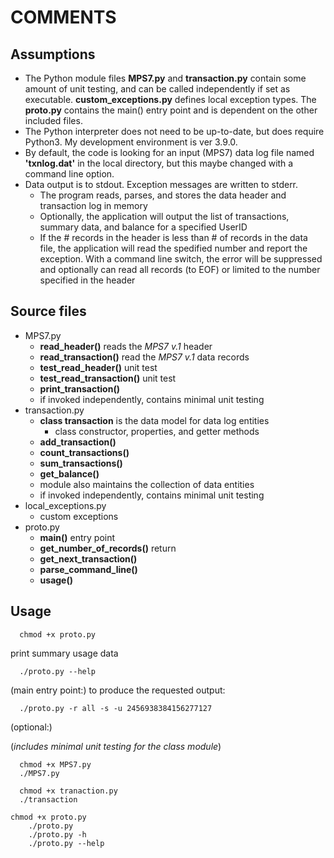 # COMMENTS

## Assumptions

- The Python module files __MPS7.py__ and __transaction.py__ contain some amount of unit testing, and can be called independently if set as executable. __custom_exceptions.py__ defines local exception types. The __proto.py__ contains the main() entry point and is dependent on the other included files.
- The Python interpreter does not need to be up-to-date, but does require Python3. My development environment is ver 3.9.0.
- By default, the code is looking for an input (MPS7) data log file named __'txnlog.dat'__ in the local directory, but this maybe changed with a command line option.
- Data output is to stdout. Exception messages are written to stderr.
   - The program reads, parses, and stores the data header and transaction log in memory
   - Optionally, the application will output the list of transactions, summary data, and balance for a specified UserID
   - If the # records in the header is less than # of records in the data file, the application will read the spedified number and report the exception. With a command line switch, the error will be suppressed and optionally can read all records (to EOF) or limited to the number specified in the header

## Source files

- MPS7.py
   - __read_header()__ reads the _MPS7 v.1_ header
   - __read_transaction()__ read the _MPS7 v.1_ data records
   - __test_read_header()__ unit test
   - __test_read_transaction()__ unit test
   - __print_transaction()__ 
   - if invoked independently, contains minimal unit testing
- transaction.py
   - __class transaction__ is the data model for data log entities
       - class constructor, properties, and getter methods
   - __add_transaction()__ 
   - __count_transactions()__ 
   - __sum_transactions()__
   - __get_balance()__
   - module also maintains the collection of data entities
   - if invoked independently, contains minimal unit testing  
- local_exceptions.py
   - custom exceptions 
- proto.py
   - __main()__ entry point
   - __get_number_of_records()__ return
   - __get_next_transaction()__ 
   - __parse_command_line()__ 
   - __usage()__


## Usage
```
  chmod +x proto.py
```
print summary usage data
```
  ./proto.py --help
```
(main entry point:)
to produce the requested output:
```
  ./proto.py -r all -s -u 2456938384156277127
```

(optional:)

(_includes minimal unit testing for the class module_)
``` 
  chmod +x MPS7.py
  ./MPS7.py
  
  chmod +x tranaction.py
  ./transaction
```

```
chmod +x proto.py
    ./proto.py
    ./proto.py -h
    ./proto.py --help
```

